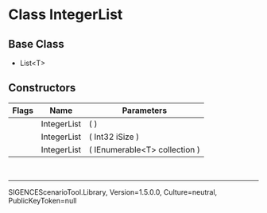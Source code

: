 # Class IntegerList
## Base Class
- List&lt;T&gt;
## Constructors
Flags|Name|Parameters
-|-|-
&nbsp;|IntegerList|( )
&nbsp;|IntegerList|( Int32 iSize )
&nbsp;|IntegerList|( IEnumerable&lt;T&gt; collection )

<br /><hr />
SIGENCEScenarioTool.Library, Version=1.5.0.0, Culture=neutral, PublicKeyToken=null
